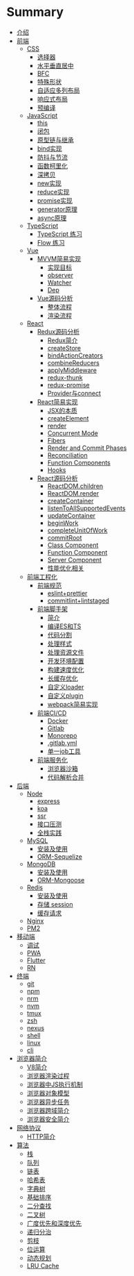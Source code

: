 # Summary
* [介绍](README.md)
* [前端]()
  * [CSS]()
    * [选择器](./frontend/css/select/README.md)
    * [水平垂直居中](./frontend/css/center/README.md)
    * [BFC](./frontend/css/bfc/README.md)
    * [特殊形状](./frontend/css/special-shape/README.md)
    * [自适应多列布局](./frontend/css/adaptive-columns/README.md)
    * [响应式布局](./frontend/css/responsive-layout/README.md)
    * [预编译](./frontend/css/precompiled/README.md)
  * [JavaScript]()
    * [this](./frontend/js/this/README.md)
    * [闭包](./frontend/js/closure/README.md)
    * [原型链与继承](./frontend/js/prototype/README.md)
    * [bind实现](./frontend/js/bind/README.md)
    * [防抖与节流](./frontend/js/debounce-throttle/README.md)
    * [函数柯里化](./frontend/js/curry/README.md)
    * [深拷贝](./frontend/js/copy/README.md)
    * [new实现](./frontend/js/new/README.md)
    * [reduce实现](./frontend/js/reduce/README.md)
    * [promise实现](./frontend/js/promise/README.md)
    * [generator原理](./frontend/js/generator/README.md)
    * [async原理](./frontend/js/async/README.md)
  * [TypeScript]()
    * [TypeScript 练习](./frontend/ts/ts/README.md)
    * [Flow 练习](./frontend/ts/flow/README.md)
  * [Vue]()
    * [MVVM简易实现]()
      * [实现目标](./frontend/vue/mvvm/target/README.md)
      * [observer](./frontend/vue/mvvm/observer/README.md)
      * [Watcher](./frontend/vue/mvvm/watcher/README.md)
      * [Dep](./frontend/vue/mvvm/dep/README.md)
    * [Vue源码分析]()
      * [整体流程](./frontend/vue/vue/process/README.md)
      * [渲染流程](./frontend/vue/vue/mount/README.md)
  * [React]()
    * [Redux源码分析]()
      * [Redux简介](./frontend/react/redux/introduction/README.md)
      * [createStore](./frontend/react/redux/createStore/README.md)
      * [bindActionCreators](./frontend/react/redux/bindActionCreators/README.md)
      * [combineReducers](./frontend/react/redux/combineReducers/README.md)
      * [applyMiddleware](./frontend/react/redux/applyMiddleware/README.md)
      * [redux-thunk](./frontend/react/redux/redux-thunk/README.md)
      * [redux-promise](./frontend/react/redux/redux-promise/README.md)
      * [Provider与connect](./frontend/react/redux/provider-connect/README.md)
    * [React简易实现]()
      * [JSX的本质](./frontend/react/react-simple/jsx/README.md)
      * [createElement](./frontend/react/react-simple/createElement/README.md)
      * [render](./frontend/react/react-simple/render/README.md)
      * [Concurrent Mode](./frontend/react/react-simple/Concurrent/README.md)
      * [Fibers](./frontend/react/react-simple/Fibers/README.md)
      * [Render and Commit Phases](./frontend/react/react-simple/commit/README.md)
      * [Reconciliation](./frontend/react/react-simple/reconciliation/README.md)
      * [Function Components](./frontend/react/react-simple/function/README.md)
      * [Hooks](./frontend/react/react-simple/hooks/README.md)
    * [React源码分析]()
      * [ReactDOM.children](./frontend/react/source-code/ReactDOM.children/README.md)
      * [ReactDOM.render](./frontend/react/source-code/ReactDOM.render/README.md)
      * [createContainer](./frontend/react/source-code/createContainer/README.md)
      * [listenToAllSupportedEvents](./frontend/react/source-code/listenToAllSupportedEvents/README.md)
      * [updateContainer](./frontend/react/source-code/updateContainer/README.md)
      * [beginWork](./frontend/react/source-code/beginWork/README.md)
      * [completeUnitOfWork](./frontend/react/source-code/completeUnitOfWork/README.md)
      * [commitRoot](./frontend/react/source-code/commitRoot/README.md)
      * [Class Component](./frontend/react/source-code/class-component/README.md)
      * [Function Component](./frontend/react/source-code/function-component/README.md)
      * [Server Component](./frontend/react/source-code/server-component/README.md)
      * [性能优化相关](./frontend/react/source-code/optimization-performance/README.md)
  * [前端工程化]()
    * [前端规范]()
      * [eslint+prettier](./frontend/normalize/eslint/README.md)
      * [commitlint+lintstaged](./frontend/normalize/commitlint/README.md)
    * [前端脚手架]()
      * [简介](./frontend/webpack/introduction/README.md)
      * [编译ES和TS](./frontend/webpack/es-ts/README.md)
      * [代码分割](./frontend/webpack/splitChunks/README.md)
      * [处理样式](./frontend/webpack/style/README.md)
      * [处理资源文件](./frontend/webpack/file/README.md)
      * [开发环境配置](./frontend/webpack/devserver/README.md)
      * [构建速度优化](./frontend/webpack/optimization-build/README.md)
      * [长缓存优化](./frontend/webpack/optimization-cache/README.md)
      * [自定义loader](./frontend/webpack/webpack-loader/README.md)
      * [自定义plugin](./frontend/webpack/webpack-plugin/README.md)
      * [webpack简易实现](./frontend/webpack/webpack-simple/README.md)
    * [前端CI/CD](./frontend/cicd/README.md)
      * [Docker](./frontend/cicd/docker/README.md)
      * [Gitlab](./frontend/cicd/gitlab/README.md)
      * [Monorepo](./frontend/cicd/monorepo/README.md)
      * [.gitlab.yml](./frontend/cicd/yml/README.md)
      * [单一job工具](./frontend/cicd/job/README.md)
    * [前端服务化]()
      * [浏览器沙箱](./frontend/builder/sandbox/README.md)
      * [代码解析合并](./frontend/builder/parsing/README.md)
* [后端]()
  * [Node]()
    * [express](./backend/node/express/README.md)
    * [koa](./backend/node/koa/README.md)
    * [ssr](./backend/node/ssr/README.md)
    * [接口压测](./backend/node/test/README.md)
    * [全栈实践](./backend/node/practice/README.md)
  * [MySQL]()
    * [安装及使用](./backend/mysql/install-use/README.md)
    * [ORM-Sequelize](./backend/mysql/orm/README.md)
  * [MongoDB]()
    * [安装及使用](./backend/mongo/install-use/README.md)
    * [ORM-Mongoose](./backend/mongo/orm/README.md)
  * [Redis]()
    * [安装及使用](./backend/redis/install-use/README.md)
    * [存储 session](./backend/redis/session/README.md)
    * [缓存请求](./backend/redis/impl/README.md)
  * [Nginx](./backend/nginx/README.md)
  * [PM2](./backend/pm2/README.md)
* [移动端]()
  * [调试](./hybird/devtools/README.md)
  * [PWA](./hybird/pwa/README.md)
  * [Flutter](./hybird/flutter/README.md)
  * [RN](./hybird/rn/README.md)
* [终端]()
  * [git](./terminal/git/README.md)
  * [npm](./terminal/npm/README.md)
  * [nrm](./terminal/nrm/README.md)
  * [nvm](./terminal/nvm/README.md)
  * [tmux](./terminal/tmux/README.md)
  * [zsh](./terminal/zsh/README.md)
  * [nexus](./terminal/nexus/README.md)
  * [shell](./terminal/shell/README.md)
  * [linux](./terminal/linux/README.md)
  * [cli](./terminal/cli/README.md)
* [浏览器简介]()
  * [V8简介](./browser/v8/README.md)
  * [浏览器渲染过程](./browser/render/README.md)
  * [浏览器中JS执行机制](./browser/js-execute/README.md)
  * [浏览器对象模型](./browser/bom/README.md)
  * [浏览器异步任务](./browser/async/README.md)
  * [浏览器跨域简介](./browser/domain/README.md)
  * [浏览器安全简介](./browser/security/README.md)
* [网络协议]()
  * [HTTP简介](./network/http/README.md)
* [算法]()
  * [栈](./algorithm/stack/README.md)
  * [队列](./algorithm/queue/README.md)
  * [链表](./algorithm/linked-list/README.md)
  * [哈希表](./algorithm/hash/README.md)
  * [字典树](./algorithm/trie/README.md)
  * [基础排序](./algorithm/sort/README.md)
  * [二分查找](./algorithm/binary-search/README.md)
  * [二叉树](./algorithm/binary-tree/README.md)
  * [广度优先和深度优先](./algorithm/first-search/README.md)
  * [递归分治](./algorithm/recursion/README.md)
  * [剪枝](./algorithm/pruning/README.md)
  * [位运算](./algorithm/bitwise/README.md)
  * [动态规划](./algorithm/dynamic/README.md)
  * [LRU Cache](./algorithm/lru/README.md)
